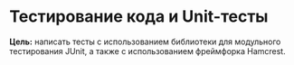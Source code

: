 # Тестирование кода и Unit-тесты
**Цель:** написать тесты с использованием библиотеки для модульного тестирования JUnit, а также c использованием фреймфорка Hamcrest.